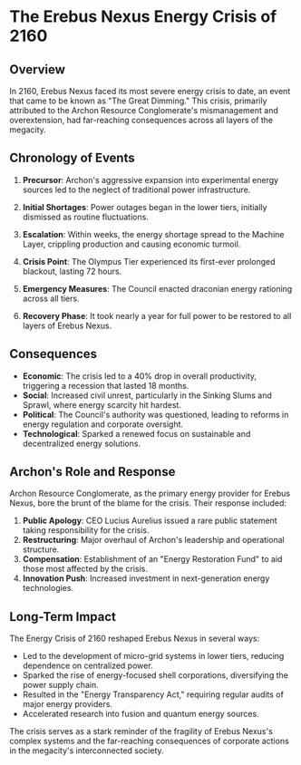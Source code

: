 # The Erebus Nexus Energy Crisis of 2160

## Overview

In 2160, Erebus Nexus faced its most severe energy crisis to date, an event that came to be known as "The Great Dimming." This crisis, primarily attributed to the Archon Resource Conglomerate's mismanagement and overextension, had far-reaching consequences across all layers of the megacity.

## Chronology of Events

1. **Precursor**: Archon's aggressive expansion into experimental energy sources led to the neglect of traditional power infrastructure.

2. **Initial Shortages**: Power outages began in the lower tiers, initially dismissed as routine fluctuations.

3. **Escalation**: Within weeks, the energy shortage spread to the Machine Layer, crippling production and causing economic turmoil.

4. **Crisis Point**: The Olympus Tier experienced its first-ever prolonged blackout, lasting 72 hours.

5. **Emergency Measures**: The Council enacted draconian energy rationing across all tiers.

6. **Recovery Phase**: It took nearly a year for full power to be restored to all layers of Erebus Nexus.

## Consequences

- **Economic**: The crisis led to a 40% drop in overall productivity, triggering a recession that lasted 18 months.
- **Social**: Increased civil unrest, particularly in the Sinking Slums and Sprawl, where energy scarcity hit hardest.
- **Political**: The Council's authority was questioned, leading to reforms in energy regulation and corporate oversight.
- **Technological**: Sparked a renewed focus on sustainable and decentralized energy solutions.

## Archon's Role and Response

Archon Resource Conglomerate, as the primary energy provider for Erebus Nexus, bore the brunt of the blame for the crisis. Their response included:

1. **Public Apology**: CEO Lucius Aurelius issued a rare public statement taking responsibility for the crisis.
2. **Restructuring**: Major overhaul of Archon's leadership and operational structure.
3. **Compensation**: Establishment of an "Energy Restoration Fund" to aid those most affected by the crisis.
4. **Innovation Push**: Increased investment in next-generation energy technologies.

## Long-Term Impact

The Energy Crisis of 2160 reshaped Erebus Nexus in several ways:

- Led to the development of micro-grid systems in lower tiers, reducing dependence on centralized power.
- Sparked the rise of energy-focused shell corporations, diversifying the power supply chain.
- Resulted in the "Energy Transparency Act," requiring regular audits of major energy providers.
- Accelerated research into fusion and quantum energy sources.

The crisis serves as a stark reminder of the fragility of Erebus Nexus's complex systems and the far-reaching consequences of corporate actions in the megacity's interconnected society.
